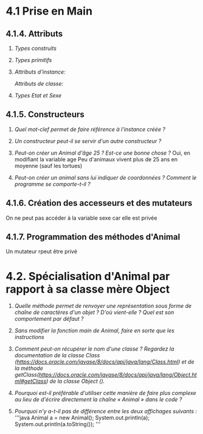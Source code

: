 # 4.1 Prise en Main

## 4.1.4. Attributs


1.  *Types construits*

2.  *Types primitifs*

3.  *Attributs d'instance:*

    *Attributs de classe:*

4.  *Types Etat et Sexe*


## 4.1.5. Constructeurs

1.  *Quel mot-clef permet de faire référence à l'instance créée ?*

2.  *Un constructeur peut-il se servir d'un autre constructeur ?*

3.  *Peut-on créer un Animal d'âge 25 ? Est-ce une bonne chose ?*
    Oui, en modifiant la variable age
    Peu d'animaux vivent plus de 25 ans en moyenne (sauf les tortues)

4.  *Peut-on créer un animal sans lui indiquer de coordonnées ?*
    *Comment le programme se comporte-t-il ?*

## 4.1.6. Création des accesseurs et des mutateurs

On ne peut pas accéder à la variable sexe car elle est privée

## 4.1.7. Programmation des méthodes d'Animal
Un mutateur rpeut être privé

# 4.2. Spécialisation d'Animal par rapport à sa classe mère Object

1.  *Quelle méthode permet de renvoyer une représentation sous forme de chaîne de caractères d'un objet ? D'où vient-elle ? Quel est son comportement par défaut ?*




2. *Sans modifier la fonction main de Animal, faire en sorte que les instructions*

3. *Comment peut-on récupérer le nom d'une classe ? Regardez la documentation de la classe Class (https://docs.oracle.com/javase/8/docs/api/java/lang/Class.html) et de la méthode getClass(https://docs.oracle.com/javase/8/docs/api/java/lang/Object.html#getClass) de la classe Object ().*

4. *Pourquoi est-il préférable d'utiliser cette manière de faire plus complexe au lieu de d'écrire directement la chaîne « Animal » dans le code ?*

5. *Pourquoi n'y a-t-il pas de différence entre les deux affichages suivants :*
'''java
    Animal a = new Animal(); 
    System.out.println(a); 
    System.out.println(a.toString());
'''

